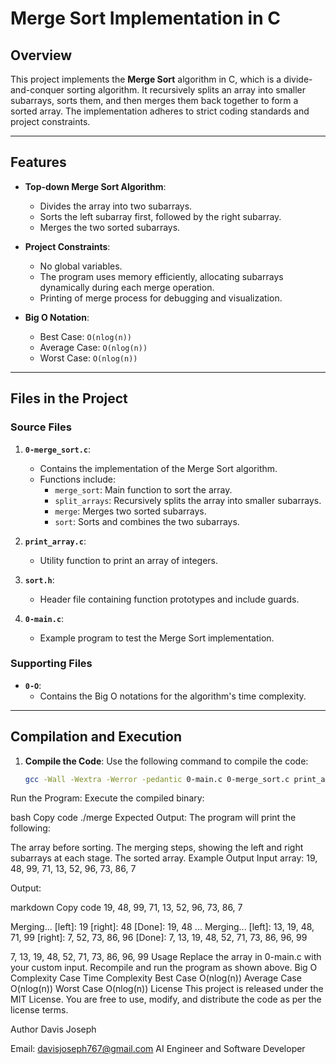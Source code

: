 # Merge Sort Implementation in C

## Overview

This project implements the **Merge Sort** algorithm in C, which is a divide-and-conquer sorting algorithm. It recursively splits an array into smaller subarrays, sorts them, and then merges them back together to form a sorted array. The implementation adheres to strict coding standards and project constraints.

---

## Features

- **Top-down Merge Sort Algorithm**:
  - Divides the array into two subarrays.
  - Sorts the left subarray first, followed by the right subarray.
  - Merges the two sorted subarrays.

- **Project Constraints**:
  - No global variables.
  - The program uses memory efficiently, allocating subarrays dynamically during each merge operation.
  - Printing of merge process for debugging and visualization.

- **Big O Notation**:
  - Best Case: `O(nlog(n))`
  - Average Case: `O(nlog(n))`
  - Worst Case: `O(nlog(n))`

---

## Files in the Project

### Source Files

1. **`0-merge_sort.c`**:
   - Contains the implementation of the Merge Sort algorithm.
   - Functions include:
     - `merge_sort`: Main function to sort the array.
     - `split_arrays`: Recursively splits the array into smaller subarrays.
     - `merge`: Merges two sorted subarrays.
     - `sort`: Sorts and combines the two subarrays.

2. **`print_array.c`**:
   - Utility function to print an array of integers.

3. **`sort.h`**:
   - Header file containing function prototypes and include guards.

4. **`0-main.c`**:
   - Example program to test the Merge Sort implementation.

### Supporting Files

- **`0-O`**:
  - Contains the Big O notations for the algorithm's time complexity.

---

## Compilation and Execution

1. **Compile the Code**:
   Use the following command to compile the code:
   ```bash
   gcc -Wall -Wextra -Werror -pedantic 0-main.c 0-merge_sort.c print_array.c -o merge
Run the Program: Execute the compiled binary:

bash
Copy code
./merge
Expected Output: The program will print the following:

The array before sorting.
The merging steps, showing the left and right subarrays at each stage.
The sorted array.
Example Output
Input array: 19, 48, 99, 71, 13, 52, 96, 73, 86, 7

Output:

markdown
Copy code
19, 48, 99, 71, 13, 52, 96, 73, 86, 7

Merging...
[left]: 19
[right]: 48
[Done]: 19, 48
...
Merging...
[left]: 13, 19, 48, 71, 99
[right]: 7, 52, 73, 86, 96
[Done]: 7, 13, 19, 48, 52, 71, 73, 86, 96, 99

7, 13, 19, 48, 52, 71, 73, 86, 96, 99
Usage
Replace the array in 0-main.c with your custom input.
Recompile and run the program as shown above.
Big O Complexity
Case	Time Complexity
Best Case	O(nlog(n))
Average Case	O(nlog(n))
Worst Case	O(nlog(n))
License
This project is released under the MIT License. You are free to use, modify, and distribute the code as per the license terms.

Author
Davis Joseph

Email: davisjoseph767@gmail.com
AI Engineer and Software Developer
